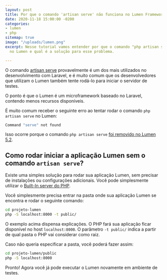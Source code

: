 ```yaml
---
layout: post
title: Por que o comando 'artisan serve' não funciona no Lumen Framework?
date: 2020-11-18 15:00:00 -0200
categories:
- lumen
- php
sitemap: true
image: "/uploads/lumen.png"
excerpt: Nesse tutorial vamos entender por que o comando "php artisan serve" não funciona
  no Lumen e qual é a solução para esse problema.

---
```

O comando [artisan serve](blog/2019/08/17/truques-com-o-comando-php-artisan-serve) provavelmente é um dos mais utilizados no desenvolvimento com Laravel, e é muito comum que os desenvolvedores que utilizam o Lumen também tente rodá-lo para iniciar o servidor de testes.

O ponto é que o Lumen é um microframework baseado no Laravel, contendo menos recursos disponíveis.

É muito comum receber o seguinte erro ao tentar rodar o comando `php artisan serve` no Lumen:

```bash
Command "serve" not found
```

Isso ocorre porque o comando `php artisan serve` [foi removido no Lumen 5.2](https://stackoverflow.com/questions/34692894/why-has-the-artisan-serve-command-been-removed-from-lumen-5-2).

## Como rodar iniciar a aplicação Lumen sem o comando `artisan serve`?

Existe uma simples solução para rodar sua aplicação Lumen, sem precisar de instalações ou configurações adicionais. Você pode simplesmente utilizar o [Built-In server do PHP](https://www.php.net/manual/pt_BR/features.commandline.webserver.php).

Você simplesmente precisa entrar na pasta onde sua aplicação Lumen se encontra e rodar o seguinte comando:

```bash
cd projeto-lumen
php -S localhost:8000 -t public/
```

O exemplo acima dispensa explicações. O PHP fará sua aplicação ficar disponível no host `localhost:8000`.  O parâmetro `-t public/` indica a partir de qual pasta o PHP vai considerar como raiz.

Caso não queria especificar a pasta, você poderá fazer assim:

```bash
cd projeto-lumen/public
php -S localhost:8000
```

Pronto! Agora você já pode executar o Lumen novamente em ambiente de testes.